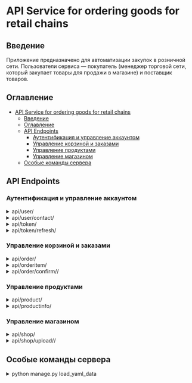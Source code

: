 # API Service for ordering goods for retail chains

## Введение
Приложение предназначено для автоматизации закупок в розничной сети. Пользователи сервиса — покупатель (менеджер торговой сети, который закупает товары для продажи в магазине) и поставщик товаров.

## Оглавление
- [API Service for ordering goods for retail chains](#api-service-for-ordering-goods-for-retail-chains)
  - [Введение](#введение)
  - [Оглавление](#оглавление)
  - [API Endpoints](#api-endpoints)
    - [Аутентификация и управление аккаунтом](#аутентификация-и-управление-аккаунтом)
    - [Управление корзиной и заказами](#управление-корзиной-и-заказами)
    - [Управление продуктами](#управление-продуктами)
    - [Управление магазином](#управление-магазином)
  - [Особые команды сервера](#особые-команды-сервера)


## API Endpoints

### Аутентификация и управление аккаунтом

<details>
<summary>api/user/</summary>

Скрытый текст здесь...

</details>

<details>
<summary>api/user/contact/</summary>

Скрытый текст здесь...

</details>

<details>
<summary>api/token/</summary>

Скрытый текст здесь...

</details>

<details>
<summary>api/token/refresh/</summary>

Скрытый текст здесь...

</details>

### Управление корзиной и заказами

<details>
<summary>api/order/</summary>

Скрытый текст здесь...

</details>

<details>
<summary>api/orderitem/</summary>

Скрытый текст здесь...

</details>

<details>
<summary>api/order/confirm//</summary>

Скрытый текст здесь...

</details>

### Управление продуктами
<details>
<summary>api/product/</summary>

Скрытый текст здесь...

</details>

<details>
<summary>api/productinfo/</summary>

Скрытый текст здесь...

</details>

### Управление магазином

<details>
<summary>api/shop/</summary>

Скрытый текст здесь...

</details>

<details>
<summary>api/shop/upload//</summary>

Скрытый текст здесь...

</details>


## Особые команды сервера

<details>
<summary>python manage.py load_yaml_data</summary>

Команда предназначена для загрузки yaml файла в базу данных.

флаги:

 -p, --path указывает путь к файлу, по умолчанию ищет файлы .yaml в коренной директории.

 -u, --user назначает пользователя владельцем магазина из файла

</details>

